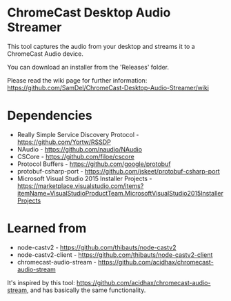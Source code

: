 # ChromeCast Desktop Audio Streamer

This tool captures the audio from your desktop and streams it to a ChromeCast Audio device.

You can download an installer from the 'Releases' folder.

Please read the wiki page for further information: 
https://github.com/SamDel/ChromeCast-Desktop-Audio-Streamer/wiki


# Dependencies

- Really Simple Service Discovery Protocol - https://github.com/Yortw/RSSDP
- NAudio - https://github.com/naudio/NAudio
- CSCore - https://github.com/filoe/cscore
- Protocol Buffers - https://github.com/google/protobuf
- protobuf-csharp-port - https://github.com/jskeet/protobuf-csharp-port
- Microsoft Visual Studio 2015 Installer Projects - https://marketplace.visualstudio.com/items?itemName=VisualStudioProductTeam.MicrosoftVisualStudio2015InstallerProjects


# Learned from

- node-castv2 - https://github.com/thibauts/node-castv2
- node-castv2-client - https://github.com/thibauts/node-castv2-client
- chromecast-audio-stream - https://github.com/acidhax/chromecast-audio-stream

It's inspired by this tool: https://github.com/acidhax/chromecast-audio-stream, and has basically the same functionality.
